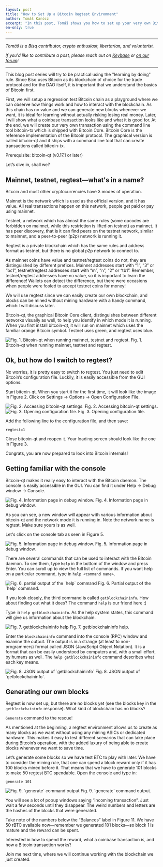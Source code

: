 ```yaml
---
layout: post
title: "How to Set Up a Bitcoin Regtest Environment"
author: Tomáš Kanócz
excerpt: "In this post, Tomáš shows you how to set up your very own Bitcoin regtest environment with bitcoin-qt and make your own blocks! <br><br>"
en-only: true
---
```


<hr>

_Tomáš is a Bisq contributor, crypto enthusiast, libertarian, and voluntarist._

_If you'd like to contribute a post, please reach out on [Keybase](https://keybase.io/team/bisq) or [on our forum](https://bisq.community/t/call-for-blog-writers/7040)!_

<hr>

This blog post series will try to be practical using the "learning by doing" rule. Since Bisq uses Bitcoin as its blockchain of choice for the trade protocol and for the DAO itself, it is important that we understand the basics of Bitcoin first.

First, we will setup a regression test Bitcoin chain as a playground where we can observe how things work and how to interact with the blockchain. As this chain has no value and we can generate new blocks whenever we want, it is ideal for learning without actually risking losing real money. Later, I will show what a coinbase transaction looks like and what it is good for. At the end, we will create our very own transaction using the command line tool bitcoin-tx which is shipped with Bitcoin Core. Bitcoin Core is the reference implementation of the Bitcoin protocol. The graphical version is called bitcoin-qt and it ships with a command line tool that can create transactions called bitcoin-tx.

Prerequisite: bitcoin-qt (v0.17.1 or later)

Let’s dive in, shall we?

## Mainnet, testnet, regtest—what's in a name?

Bitcoin and most other cryptocurrencies have 3 modes of operation.

Mainnet is the network which is used as the official version, and it has value. All real transactions happen on this network, people get paid or pay using mainnet.

Testnet, a network which has almost the same rules (some opcodes are forbidden on mainnet, while this restriction is lifted on testnet) as mainnet. It has peer discovery, that is it can find peers on the testnet network, similar to mainnet, and a peer-to-peer (p2p) network is running it.

Regtest is a private blockchain which has the same rules and address format as testnet, but there is no global p2p network to connect to.

As mainnet coins have value and testnet/regtest coins do not, they are distinguished by different prefixes. Mainnet addresses start with “1”, “3” or “bc1”, testnet/regtest addresses start with “m”, “n”, “2” or “tb1”. Remember, testnet/regtest addresses have no value, so it is important to learn the difference! Wallets can detect the difference, but there were occasions when people were fooled to accept testnet coins for money!

We will use regtest since we can easily create our own blockchain, and blocks can be mined without mining hardware with a handy command, which I will discuss later.

Bitcoin-qt, the graphical Bitcoin Core client, distinguishes between different networks visually as well, to help you identify in which mode it is running. When you first install bitcoin-qt, it will run on mainnet which uses the familiar orange Bitcoin symbol. Testnet uses green, and regtest uses blue.

<img src="/images/blog/bitcoin-qt-colors.png" alt="Fig. 1. Bitcoin-qt when running mainnet, testnet and regtest.">
<span class="caption">Fig. 1. Bitcoin-qt when running mainnet, testnet and regtest.</span>

## Ok, but how do I switch to regtest?

No worries, it is pretty easy to switch to regtest. You just need to edit Bitcoin’s configuration file. Luckily, it is easily accessible from the GUI options.

Start bitcoin-qt. When you start it for the first time, it will look like the image in Figure 2. Click on Settings -> Options -> Open Configuration File.

<img src="/images/blog/bitcoin-qt-settings.png" alt="Fig. 2. Accessing bitcoin-qt settings.">
<span class="caption">Fig. 2. Accessing bitcoin-qt settings.</span>

<img src="/images/blog/bitcoin-qt-config.png" alt="Fig. 3. Opening configuration file.">
<span class="caption">Fig. 3. Opening configuration file.</span>

Add the following line to the configuration file, and then save:

```
regtest=1
```

Close bitcoin-qt and reopen it. Your loading screen should look like the one in Figure 3.

Congrats, you are now prepared to look into Bitcoin internals!

## Getting familiar with the console

Bitcoin-qt makes it really easy to interact with the Bitcoin daemon. The console is easily accessible in the GUI. You can find it under Help -> Debug window -> Console.

<img src="/images/blog/bitcoin-qt-infopage.png" alt="Fig. 4. Information page in debug window.">
<span class="caption">Fig. 4. Information page in debug window.</span>

As you can see, a new window will appear with various information about bitcoin-qt and the network mode it is running in. Note the network name is regtest. Make sure yours is as well.

Let's click on the console tab as seen in Figure 5.

<img src="/images/blog/bitcoin-qt-infopage-debug.png" alt="Fig. 5. Information page in debug window.">
<span class="caption">Fig. 5. Information page in debug window.</span>

There are several commands that can be used to interact with the Bitcoin daemon. To see them, type `help` in the bottom of the window and press Enter. You can scroll up to view the full list of commands. If you want help on a particular command, type in `help <command name>`.

<img src="/images/blog/bitcoin-qt-help.png" alt="Fig. 6. partial output of the `help` command">
<span class="caption">Fig. 6. Partial output of the `help` command.</span>

If you look closely, the third command is called `getblockchaininfo`. How about finding out what it does? The command `help` is our friend here :)

Type in `help getblockchaininfo`. As the help system states, this command will give us information about the blockchain.

<img src="/images/blog/bitcoin-qt-getblockchaininfo.png" alt="Fig. 7. getblockchaininfo help">
<span class="caption">Fig. 7. getblockchaininfo help.</span>

Enter the `blockchaininfo` command into the console (RPC) window and examine the output. The output is in a strange (at least to non-programmers) format called JSON (JavaScript Object Notation). It is a format that can be easily understood by computers and, with a small effort, by humans as well. The `help getblockchaininfo` command describes what each key means.

<img src="/images/blog/bitcoin-qt-getblockchaininfo-json.png" alt="Fig. 8. JSON output of `getblockchaininfo`">
<span class="caption">Fig. 8. JSON output of `getblockchaininfo`.</span>

## Generating our own blocks

Regtest is now set up, but there are no blocks yet (see the blocks key in the `getblockchaininfo` response). What kind of blockchain has no blocks?

`Generate` command to the rescue!

As mentioned at the beginning, a regtest environment allows us to create as many blocks as we want without using any mining ASICs or dedicated hardware. This makes it easy to test different scenarios that can take place during Bitcoin’s operation, with the added luxury of being able to create blocks whenever we want to save time.

Let’s generate some blocks so we have test BTC to play with later. We have to consider the mining rule, that one can spend a block reward only if it has 100 blocks mined before it. That means that we have to generate 101 blocks to make 50 regtest BTC spendable. Open the console and type in:

```
generate 101
```

<img src="/images/blog/bitcoin-qt-generate.png" alt="Fig. 9. `generate` command output">
<span class="caption">Fig. 9. `generate` command output.</span>

You will see a lot of popup windows saying “incoming transaction”. Just wait a few seconds until they disappear. The weird numbers and letters are the hashes of the blocks that were generated.

Take note of the numbers below the “Balances” label in Figure 11. We have 50 rBTC available now—remember we generated 101 blocks—so block 1 is mature and the reward can be spent.

Interested in how to spend the reward, what a coinbase transaction is, and how a Bitcoin transaction works?

Join me next time, where we will continue working with the blockchain we just created.
